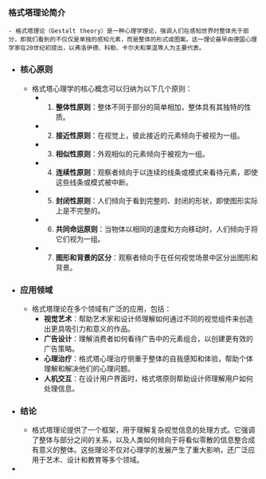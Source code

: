 ### 格式塔理论简介
	- 格式塔理论（Gestalt theory）是一种心理学理论，强调人们在感知世界时整体先于部分，即我们看到的不仅仅是单独的感知元素，而是整体的形式或图案。这一理论最早由德国心理学家在20世纪初提出，以弗洛伊德、科勒、卡尔夫和莱温等人为主要代表。
- ### 核心原则
	- 格式塔心理学的核心概念可以归纳为以下几个原则：
		- 1. **整体性原则**：整体不同于部分的简单相加，整体具有其独特的性质。
		- 2. **接近性原则**：在视觉上，彼此接近的元素倾向于被视为一组。
		- 3. **相似性原则**：外观相似的元素倾向于被视为一组。
		- 4. **连续性原则**：观察者倾向于以连续的线条或模式来看待元素，即使这些线条或模式被中断。
		- 5. **封闭性原则**：人们倾向于看到完整的、封闭的形状，即使图形实际上是不完整的。
		- 6. **共同命运原则**：当物体以相同的速度和方向移动时，人们倾向于将它们视为一组。
		- 7. **图形和背景的区分**：观察者倾向于在任何视觉场景中区分出图形和背景。
- ### 应用领域
	- 格式塔理论在多个领域有广泛的应用，包括：
		- **视觉艺术**：帮助艺术家和设计师理解如何通过不同的视觉组件来创造出更具吸引力和意义的作品。
		- **广告设计**：理解消费者如何看待广告中的元素组合，以创建更有效的广告策略。
		- **心理治疗**：格式塔心理治疗侧重于整体的自我感知和体验，帮助个体理解和解决他们的心理问题。
		- **人机交互**：在设计用户界面时，格式塔原则帮助设计师理解用户如何处理信息。
- ### 结论
	- 格式塔理论提供了一个框架，用于理解复杂视觉信息的处理方式。它强调了整体与部分之间的关系，以及人类如何倾向于将看似零散的信息整合成有意义的整体。这些理论不仅对心理学的发展产生了重大影响，还广泛应用于艺术、设计和教育等多个领域。
-